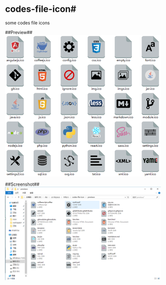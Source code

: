 # codes-file-icon#
some codes file icons

##Preview##
![preview](https://raw.githubusercontent.com/hxsf/codes-file-icon/master/preview.png)

##Screenshot##
![Screenshot](https://raw.githubusercontent.com/hxsf/codes-file-icon/master/screenshot.png)
